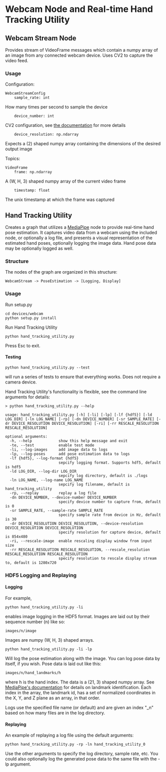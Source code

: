 # Webcam Node and Real-time Hand Tracking Utility

## Webcam Stream Node
Provides stream of VideoFrame messages which contain a numpy array of an image from any connected webcam device. Uses CV2 to capture the video feed.

### Usage
Configuration:

    WebcamStreamConfig
        sample_rate: int
How many times per second to sample the device

        device_number: int

CV2 configuration, see [the documentation](https://docs.opencv.org/3.4/d8/dfe/classcv_1_1VideoCapture.html#a5d5f5dacb77bbebdcbfb341e3d4355c1) for more details

        device_resolution: np.ndarray

Expects a (2) shaped numpy array containing the dimensions of the desired output image

Topics:

    VideoFrame
        frame: np.ndarray

A (W, H, 3) shaped numpy array of the current video frame

        timestamp: float

The unix timestamp at which the frame was captured

## Hand Tracking Utility
Creates a graph that utilizes a [MediaPipe](https://google.github.io/mediapipe/) node to provide real-time hand pose estimation. It captures video data from a webcam using the included node, or optionally a log file, and presents a visual representation of the estimated hand poses, optionally logging the image data. Hand pose data may be optionally logged as well.

### Structure
The nodes of the graph are organized in this structure:

    WebcamStream -> PoseEstimation -> [Logging, Display]

### Usage

Run setup.py

    cd devices/webcam
    python setup.py install

Run Hand Tracking Utility

    python hand_tracking_utility.py

Press Esc to exit.

#### Testing

    python hand_tracking_utility.py --test

will run a series of tests to ensure that everything works. Does not require a camera device.

Hand Tracking Utility's functionality is flexible, see the command line arguments for details:

```
> python hand_tracking_utility.py --help

usage: hand_tracking_utility.py [-h] [-li] [-lp] [-lf {hdf5}] [-ld LOG_DIR] [-ln LOG_NAME] [-rp] [-dn DEVICE_NUMBER] [-sr SAMPLE_RATE] [-dr DEVICE_RESOLUTION DEVICE_RESOLUTION] [-ri] [-rr RESCALE_RESOLUTION RESCALE_RESOLUTION]

optional arguments:
  -h, --help            show this help message and exit
  -te, --test           enable test mode
  -li, --log-images     add image data to logs
  -lp, --log-poses      add pose estimation data to logs
  -lf {hdf5}, --log-format {hdf5}
                        sepcify logging format. Supports hdf5, default is hdf5
  -ld LOG_DIR, --log-dir LOG_DIR
                        sepcify log directory, default is ./logs
  -ln LOG_NAME, --log-name LOG_NAME
                        sepcify log filename, default is hand_tracking_utility
  -rp, --replay         replay a log file
  -dn DEVICE_NUMBER, --device-number DEVICE_NUMBER
                        specify device number to capture from, default is 0
  -sr SAMPLE_RATE, --sample-rate SAMPLE_RATE
                        specify sample rate from device in Hz, default is 30
  -dr DEVICE_RESOLUTION DEVICE_RESOLUTION, --device-resolution DEVICE_RESOLUTION DEVICE_RESOLUTION
                        specify resolution for capture device, default is 854x480
  -ri, --rescale-image  enable rescaling display window from input size
  -rr RESCALE_RESOLUTION RESCALE_RESOLUTION, --rescale_resolution RESCALE_RESOLUTION RESCALE_RESOLUTION
                        specify resolution to rescale display stream to, default is 1280x720
```

### HDF5 Logging and Replaying
#### Logging
For example,

    python hand_tracking_utility.py -li

enables image logging in the HDF5 format. Images are laid out by their sequence number (n) like so:

    images/n/image

Images are numpy (W, H, 3) shaped arrays.

    python hand_tracking_utility.py -li -lp

Will log the pose estimation along with the image. You can log pose data by itself, if you wish. Pose data is laid out like this:

    images/n/hand_landmarks/h

where h is the hand index. The data is a (21, 3) shaped numpy array. See [MediaPipe's documentation](https://google.github.io/mediapipe/solutions/hands.html) for details on landmark identification. Each index in the array, the landmark id, has a set of normalized coordinates in the X, Y, and Z plane as an array, in that order.

Logs use the specified file name (or default) and are given an index "_n" based on how many files are in the log directory.

#### Replaying

An example of replaying a log file using the default arguments:

    python hand_tracking_utility.py -rp -ln hand_tracking_utility_0

Use the other arguments to specify the log directory, sample rate, etc. You could also optionally log the generated pose data to the same file with the -lp argument.